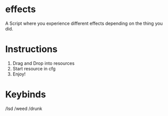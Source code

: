 # effects
A Script where you experience different effects depending on the thing you did.

# Instructions
1. Drag and Drop into resources
2. Start resource in cfg
3. Enjoy!

# Keybinds
/lsd
/weed
/drunk
